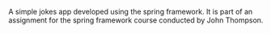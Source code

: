 A simple jokes app developed using the spring framework. It is part of an assignment for the spring framework course conducted by John Thompson.